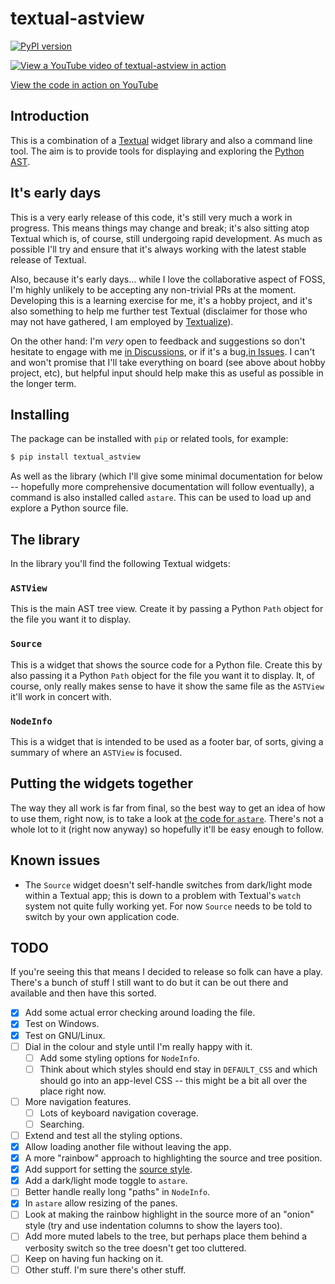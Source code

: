 # textual-astview

[![PyPI version](https://badge.fury.io/py/textual-astview.svg)](https://badge.fury.io/py/textual-astview)

[![View a YouTube video of textual-astview in action](https://raw.githubusercontent.com/davep/textual-astview/main/img/astview.png)](https://www.youtube.com/watch?v=wQlfhdyIG8Y)

[View the code in action on YouTube](https://www.youtube.com/watch?v=wQlfhdyIG8Y)

## Introduction

This is a combination of a [Textual](https://textual.textualize.io/) widget
library and also a command line tool. The aim is to provide tools for
displaying and exploring the [Python
AST](https://docs.python.org/3/library/ast.html).

## It's early days

This is a very early release of this code, it's still very much a work in
progress. This means things may change and break; it's also sitting atop
Textual which is, of course, still undergoing rapid development. As much as
possible I'll try and ensure that it's always working with the latest stable
release of Textual.

Also, because it's early days... while I love the collaborative aspect of
FOSS, I'm highly unlikely to be accepting any non-trivial PRs at the moment.
Developing this is a learning exercise for me, it's a hobby project, and
it's also something to help me further test Textual (disclaimer for those
who may not have gathered, I am employed by
[Textualize](https://www.textualize.io/)).

On the other hand: I'm *very* open to feedback and suggestions so don't
hesitate to engage with me [in
Discussions](https://github.com/davep/textual-astview/discussions), or if
it's a bug,[in Issues](https://github.com/davep/textual-astview/issues). I
can't and won't promise that I'll take everything on board (see above about
hobby project, etc), but helpful input should help make this as useful as
possible in the longer term.

## Installing

The package can be installed with `pip` or related tools, for example:

```sh
$ pip install textual_astview
```

As well as the library (which I'll give some minimal documentation for below
-- hopefully more comprehensive documentation will follow eventually), a
command is also installed called `astare`. This can be used to load up and
explore a Python source file.

## The library

In the library you'll find the following Textual widgets:

### `ASTView`

This is the main AST tree view. Create it by passing a Python `Path` object
for the file you want it to display.

### `Source`

This is a widget that shows the source code for a Python file. Create this
by also passing it a Python `Path` object for the file you want it to
display. It, of course, only really makes sense to have it show the same
file as the `ASTView` it'll work in concert with.

### `NodeInfo`

This is a widget that is intended to be used as a footer bar, of sorts,
giving a summary of where an `ASTView` is focused.

## Putting the widgets together

The way they all work is far from final, so the best way to get an idea of
how to use them, right now, is to take a look at [the code for
`astare`](https://github.com/davep/textual-astview/blob/main/textual_astview/app/astare.py).
There's not a whole lot to it (right now anyway) so hopefully it'll be easy
enough to follow.

## Known issues

- The `Source` widget doesn't self-handle switches from dark/light mode
  within a Textual app; this is down to a problem with Textual's `watch`
  system not quite fully working yet. For now `Source` needs to be told to
  switch by your own application code.

## TODO

If you're seeing this that means I decided to release so folk can have a
play. There's a bunch of stuff I still want to do but it can be out there
and available and then have this sorted.

- [X] Add some actual error checking around loading the file.
- [X] Test on Windows.
- [X] Test on GNU/Linux.
- [ ] Dial in the colour and style until I'm really happy with it.
  - [ ] Add some styling options for `NodeInfo`.
  - [ ] Think about which styles should end stay in `DEFAULT_CSS` and which
        should go into an app-level CSS -- this might be a bit all over the
        place right now.
- [ ] More navigation features.
  - [ ] Lots of keyboard navigation coverage.
  - [ ] Searching.
- [ ] Extend and test all the styling options.
- [X] Allow loading another file without leaving the app.
- [X] A more "rainbow" approach to highlighting the source and tree
      position.
- [X] Add support for setting the [source style](https://pygments.org/styles/).
- [X] Add a dark/light mode toggle to `astare`.
- [ ] Better handle really long "paths" in `NodeInfo`.
- [X] In `astare` allow resizing of the panes.
- [ ] Look at making the rainbow highlight in the source more of an "onion"
      style (try and use indentation columns to show the layers too).
- [ ] Add more muted labels to the tree, but perhaps place them behind a
      verbosity switch so the tree doesn't get too cluttered.
- [ ] Keep on having fun hacking on it.
- [ ] Other stuff. I'm sure there's other stuff.

[//]: # (README.md ends here)
